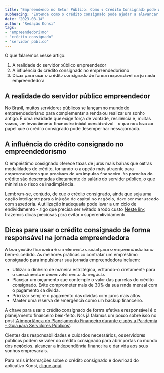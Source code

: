 ```yaml
---
title: "Empreendendo no Setor Público: Como o Crédito Consignado pode Apoiar o seu Negócio"
subheading: "Entenda como o crédito consignado pode ajudar a alavancar  sua jornada de empreendedorismo enquanto servidor público."
date: "2023-08-18"
author: "Redação Konsi"
tags:
- "empreendedorismo"
- "crédito consignado"
- "servidor público"
---
```


O que falaremos nesse artigo:
 1. A realidade do servidor público empreendedor
 2. A influência do crédito consignado no empreendedorismo
 3. Dicas para usar o crédito consignado de forma responsável na jornada empreendedora
 

## A realidade do servidor público empreendedor

No Brasil, muitos servidores públicos se lançam no mundo do empreendedorismo para complementar a renda ou realizar um sonho antigo. É uma realidade que exige força de vontade, resiliência e, muitas vezes, um investimento financeiro inicial considerável - o que nos leva ao papel que o crédito consignado pode desempenhar nessa jornada.

## A influência do crédito consignado no empreendedorismo

O empréstimo consignado oferece taxas de juros mais baixas que outras modalidades de crédito, tornando-o a opção mais atraente para empreendedores que precisam de um impulso financeiro. As parcelas do crédito são descontadas diretamente do salário do servidor público, o que minimiza o risco de inadimplência.

Lembrem-se, contudo, de que o crédito consignado, ainda que seja uma opção inteligente para a injeção de capital no negócio, deve ser manuseado com sabedoria. A utilização inadequada pode levar a um ciclo de endividamento - algo que precisa ser evitado a todo custo. [Neste link](https://konsi.com.br/postagens/5-passos-para-organizar-suas-financas-e-evitar-endividamento) trazemos dicas preciosas para evitar o superendividamento.

## Dicas para usar o crédito consignado de forma responsável na jornada empreendedora

A boa gestão financeira é um elemento crucial para o empreendedorismo bem-sucedido. As melhores práticas ao contratar um empréstimo consignado para impulsionar sua jornada empreendedora incluem:

- Utilizar o dinheiro de maneira estratégica, voltando-o diretamente para o crescimento e desenvolvimento do negócio.
- Planejar um orçamento que contemple o valor das parcelas do crédito consignado. Evite comprometer mais de 30% da sua renda mensal com o pagamento da dívida.
- Priorizar sempre o pagamento das dívidas com juros mais altos.
- Manter uma reserva de emergência como um backup financeiro.

A chave para usar o crédito consignado de forma efetiva e responsável é o planejamento financeiro bem-feito. Nós já falamos um pouco sobre isso no post [‘A importância do Planejamento Financeiro durante e após a Pandemia – Guia para Servidores Públicos’](https://konsi.com.br/postagens/a-importncia-do-planejamento-financeiro-durante-e-aps-a-pandemia-guia-para-servidores-pblicos).

Cientes das responsabilidades e cuidados necessários, os servidores públicos podem se valer do crédito consignado para abrir portas no mundo dos negócios, alcançar a independência financeira e dar vida aos seus sonhos empresariais. 

Para mais informações sobre o crédito consignado e download do aplicativo Konsi, [clique aqui](https://konsi.com.br/).